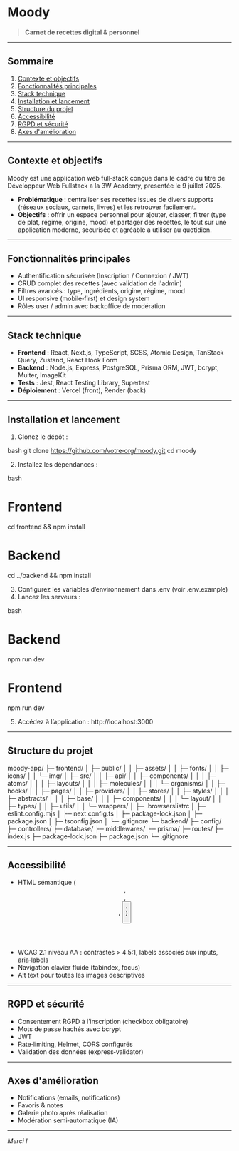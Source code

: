 # Moody

> **Carnet de recettes digital & personnel**

---

## Sommaire

1. [Contexte et objectifs](#contexte-et-objectifs)
2. [Fonctionnalités principales](#fonctionnalités-principales)
3. [Stack technique](#stack-technique)
4. [Installation et lancement](#installation-et-lancement)
5. [Structure du projet](#structure-du-projet)
6. [Accessibilité](#accessibilité)
7. [RGPD et sécurité](#rgpd-et-sécurité)
8. [Axes d'amélioration](#axes-damélioration)

---

## Contexte et objectifs

Moody est une application web full‑stack conçue dans le cadre du titre de Développeur Web Fullstack a la 3W Academy, presentée le 9 juillet 2025.

- **Problématique** : centraliser ses recettes issues de divers supports (réseaux sociaux, carnets, livres) et les retrouver facilement.
- **Objectifs** : offrir un espace personnel pour ajouter, classer, filtrer (type de plat, régime, origine, mood) et partager des recettes, le tout sur une application moderne, securisée et agréable a utiliser au quotidien.

---

## Fonctionnalités principales

- Authentification sécurisée (Inscription / Connexion / JWT)
- CRUD complet des recettes (avec validation de l'admin)
- Filtres avancés : type, ingrédients, origine, régime, mood
- UI responsive (mobile‑first) et design system
- Rôles user / admin avec backoffice de modération

---

## Stack technique

- **Frontend** : React, Next.js, TypeScript, SCSS, Atomic Design, TanStack Query, Zustand, React Hook Form
- **Backend** : Node.js, Express, PostgreSQL, Prisma ORM, JWT, bcrypt, Multer, ImageKit
- **Tests** : Jest, React Testing Library, Supertest
- **Déploiement** : Vercel (front), Render (back)

---

## Installation et lancement

1. Clonez le dépôt :

bash
git clone https://github.com/votre‑org/moody.git
cd moody

2. Installez les dépendances :

bash

# Frontend

cd frontend && npm install

# Backend

cd ../backend && npm install

3. Configurez les variables d’environnement dans .env (voir .env.example)
4. Lancez les serveurs :

bash

# Backend

npm run dev

# Frontend

npm run dev

5. Accédez à l’application : http://localhost:3000

---

## Structure du projet

moody-app/
├─ frontend/
│ ├─ public/
│ │ ├─ assets/
│ │ ├─ fonts/
│ │ ├─ icons/
│ │ └─ img/
│ ├─ src/
│ │ ├─ api/
│ │ ├─ components/
│ │ │ ├─ atoms/
│ │ │ ├─ layouts/
│ │ │ ├─ molecules/
│ │ │ └─ organisms/
│ │ ├─ hooks/
│ │ ├─ pages/
│ │ ├─ providers/
│ │ ├─ stores/
│ │ ├─ styles/
│ │ │ ├─ abstracts/
│ │ │ ├─ base/
│ │ │ ├─ components/
│ │ │ └─ layout/
│ │ ├─ types/
│ │ ├─ utils/
│ │ └─ wrappers/
│ ├─ .browserslistrc
│ ├─ eslint.config.mjs
│ ├─ next.config.ts
│ ├─ package-lock.json
│ ├─ package.json
│ ├─ tsconfig.json
│ └─ .gitignore
└─ backend/
├─ config/
├─ controllers/
├─ database/
├─ middlewares/
├─ prisma/
├─ routes/
├─ index.js
├─ package-lock.json
├─ package.json
└─ .gitignore

---

## Accessibilité

- HTML sémantique (<header>, <nav>, <main>, <button>, <form>)
- WCAG 2.1 niveau AA : contrastes > 4.5:1, labels associés aux inputs, aria‑labels
- Navigation clavier fluide (tabindex, focus)
- Alt text pour toutes les images descriptives

---

## RGPD et sécurité

- Consentement RGPD à l’inscription (checkbox obligatoire)
- Mots de passe hachés avec bcrypt
- JWT
- Rate‑limiting, Helmet, CORS configurés
- Validation des données (express‑validator)

---

## Axes d'amélioration

- Notifications (emails, notifications)
- Favoris & notes
- Galerie photo après réalisation
- Modération semi‑automatique (IA)

---

_Merci !_
